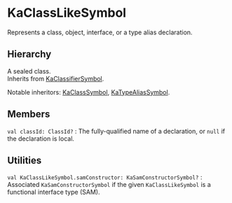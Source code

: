 # KaClassLikeSymbol

Represents a class, object, interface, or a type alias declaration.

## Hierarchy

A sealed class.  
Inherits from [KaClassifierSymbol](KaClassifierSymbol.md).

Notable inheritors: [KaClassSymbol](KaClassSymbol.md), [KaTypeAliasSymbol](KaTypeAliasSymbol.md).

## Members

`val classId: ClassId?`
: The fully-qualified name of a declaration, or `null` if the declaration is local.

## Utilities

`val KaClassLikeSymbol.samConstructor: KaSamConstructorSymbol?`
: Associated `KaSamConstructorSymbol` if the given `KaClassLikeSymbol` is a functional interface type (SAM).